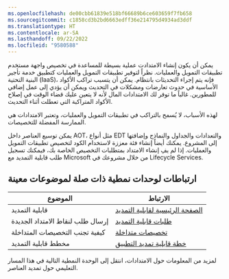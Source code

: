 ```yaml
---
ms.openlocfilehash: de00cbb61839e518bf66689b6ce603659f7fb658
ms.sourcegitcommit: c1858cd3b2bd6663edff36e214795d4934ad3ddf
ms.translationtype: HT
ms.contentlocale: ar-SA
ms.lasthandoff: 09/22/2022
ms.locfileid: "9580588"
---
```

يمكن أن يكون إنشاء الامتدادت عملية بسيطة للمساعدة في تخصيص واجهة مستخدم تطبيقات التمويل والعمليات. نظراً لتوفير تطبيقات التمويل والعمليات كتطبيق خدمة تأجير البنية التحتية (IaaS)، فإنه يتم إجراء التحديثات بانتظام. يمكن أن يتسبب تراكب الأكواد الأساسية في حدوث تعارضات ومشكلات في التحديث ويمكن أن يؤدي إلى عمل إضافي للمطورين. غالباً ما توفر لك الامتدادات المال لأنه لا يتعين عليك قضاء الوقت في إصلاح الأكواد المتراكبة التي تعطلت أثناء التحديث.

لهذه الأسباب، لا يُسمح بالتراكب في تطبيقات التمويل والعمليات، وتعتبر الامتدادات هي الممارسة المفضلة للتخصيصات.

يمكن توسيع العناصر داخل AOT، مثل أنواع EDT والتعدادات والجداول والنماذج وإضافتها إلى المشروع. يمكنك أيضاً إنشاء فئة معززة لاستخدام الكود لتخصيص تطبيقات التمويل والعمليات. إذا لم يفِ إنشاء الامتداد بمتطلبات التخصيص الخاصة بك، فيمكنك تسجيل طلب قابلية التمديد مع Microsoft من خلال مشروعك في Lifecycle Services.

## <a name="links-to-related-modules-and-sites-for-specific-topics"></a>ارتباطات لوحدات نمطية ذات صلة لموضوعات معينة

| الموضوع | الارتباط  |
 | ------------- | ------------- |
 | قابلية التمديد | [الصفحة الرئيسية لقابلية التمديد](/dynamics365/fin-ops-core/dev-itpro/extensibility/extensibility-home-page/?azure-portal=true)|
 | إرسال طلب لنقاط الامتداد الجديدة | [طلبات قابلية التمديد](/dynamics365/fin-ops-core/dev-itpro/extensibility/extensibility-requests/?azure-portal=true)|
| كيفية تجنب التخصيصات المتداخلة‬‏ | [تخصيصات متداخلة](/dynamics365/fin-ops-core/dev-itpro/extensibility/intrusive-customizations/?azure-portal=true)|
 | مخطط قابلية التمديد | [خطة قابلية تمديد التطبيق](/dynamics365/fin-ops-core/dev-itpro/extensibility/extensibility-roadmap/?azure-portal=true)|


لمزيد من المعلومات حول الامتدادات، انتقل إلى الوحدة النمطية التالية في هذا المسار التعليمي حول تمديد العناصر.
